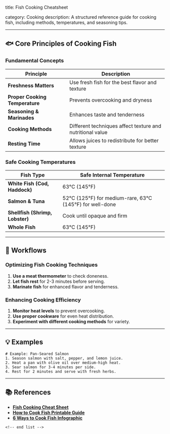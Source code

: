 title: Fish Cooking Cheatsheet

category: Cooking
description: A structured reference guide for cooking fish, including methods, temperatures, and seasoning tips.

---

## 🐟 **Core Principles of Cooking Fish**

### **Fundamental Concepts**

| Principle                            | Description                                               |
| ------------------------------------ | --------------------------------------------------------- |
| **Freshness Matters**          | Use fresh fish for the best flavor and texture            |
| **Proper Cooking Temperature** | Prevents overcooking and dryness                          |
| **Seasoning & Marinades**      | Enhances taste and tenderness                             |
| **Cooking Methods**            | Different techniques affect texture and nutritional value |
| **Resting Time**               | Allows juices to redistribute for better texture          |

### **Safe Cooking Temperatures**

| Fish Type                             | Safe Internal Temperature                                    |
| ------------------------------------- | ------------------------------------------------------------ |
| **White Fish (Cod, Haddock)**   | 63°C (145°F)                                               |
| **Salmon & Tuna**               | 52°C (125°F) for medium-rare, 63°C (145°F) for well-done |
| **Shellfish (Shrimp, Lobster)** | Cook until opaque and firm                                   |
| **Whole Fish**                  | 63°C (145°F)                                               |

---

## 🔄 **Workflows**

### **Optimizing Fish Cooking Techniques**

1. **Use a meat thermometer** to check doneness.
2. **Let fish rest** for 2-3 minutes before serving.
3. **Marinate fish** for enhanced flavor and tenderness.

### **Enhancing Cooking Efficiency**

1. **Monitor heat levels** to prevent overcooking.
2. **Use proper cookware** for even heat distribution.
3. **Experiment with different cooking methods** for variety.

---

## 💡 **Examples**

```plaintext
# Example: Pan-Seared Salmon
1. Season salmon with salt, pepper, and lemon juice.  
2. Heat a pan with olive oil over medium-high heat.  
3. Sear salmon for 3-4 minutes per side.  
4. Rest for 2 minutes and serve with fresh herbs.  
```

---

## 📚 **References**

- **[Fish Cooking Cheat Sheet](https://www.pinterest.com/pin/234046511872056739/)**
- **[How to Cook Fish Printable Guide](https://www.etsy.com/listing/1520208736/how-to-cook-fish-printable-fish-cooking)**
- **[6 Ways to Cook Fish Infographic](https://www.pinterest.es/pin/459789443179455639/)**

```
<!-- end list -->
```
